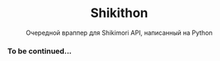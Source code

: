 <div align="center">
    <h1>Shikithon</h1>
    <p>Очередной враппер для Shikimori API, написанный на Python</p>
</div>

### To be continued...
